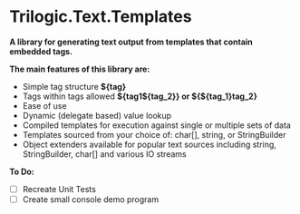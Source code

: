 # Trilogic.Text.Templates
**A library for generating text output from templates that contain embedded tags.**

**The main features of this library are:**
* Simple tag structure **${tag}**
* Tags within tags allowed **${tag1${tag_2}} or ${${tag_1}tag_2}**
* Ease of use
* Dynamic (delegate based) value lookup
* Compiled templates for execution against single or multiple sets of data
* Templates sourced from your choice of: char[], string, or StringBuilder
* Object extenders available for popular text sources including string, StringBuilder, char[] and various IO streams

**To Do:**
- [ ] Recreate Unit Tests
- [ ] Create small console demo program
